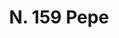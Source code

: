 ---
title: "N. 159 Pepe"
permalink: "/edition/plant159/"
plant-name: "N. 159"
plant-number: "159"
plant-xml: "/assets/xml/plant159.xml"
plant-img1: "/assets/img/plant159_verso.jpg"
plant-img2: "/assets/img/plant159.jpg"
plant-title: "N. 159 Pepe"
plant-wfo-link: "http://www.worldfloraonline.org/taxon/wfo-0000428869"
plant-kew-link: "https://powo.science.kew.org/taxon/urn:lsid:ipni.org:names:76056-1"
plant-taxon-content: "Fittizia II. Xylopia aethiopica A. Rich."
layout: single-xml
---